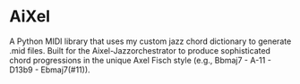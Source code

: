 # AiXel
A Python MIDI library that uses my custom jazz chord dictionary to generate .mid files.  Built for the Aixel-Jazzorchestrator to produce sophisticated chord progressions in the  unique Axel Fisch style (e.g., Bbmaj7 - A-11 - D13b9 - Ebmaj7(#11)).
